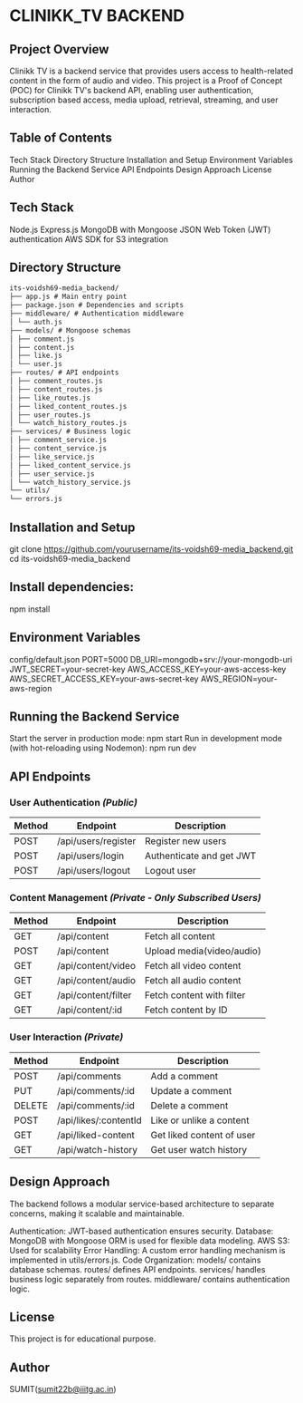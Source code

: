 # CLINIKK_TV BACKEND

## Project Overview
Clinikk TV is a backend service that provides users access to health-related content in the form of audio and video.
This project is a Proof of Concept (POC) for Clinikk TV's backend API, enabling user authentication, subscription based access, 
media upload, retrieval, streaming, and user interaction.

## Table of Contents
Tech Stack
Directory Structure
Installation and Setup
Environment Variables
Running the Backend Service
API Endpoints
Design Approach
License
Author

## Tech Stack
Node.js
Express.js
MongoDB with Mongoose
JSON Web Token (JWT) authentication
AWS SDK for S3 integration

## Directory Structure
```md
its-voidsh69-media_backend/
├── app.js # Main entry point
├── package.json # Dependencies and scripts
├── middleware/ # Authentication middleware
│ └── auth.js
├── models/ # Mongoose schemas
│ ├── comment.js
│ ├── content.js
│ ├── like.js
│ └── user.js
├── routes/ # API endpoints
│ ├── comment_routes.js
│ ├── content_routes.js
│ ├── like_routes.js
│ ├── liked_content_routes.js
│ ├── user_routes.js
│ └── watch_history_routes.js
├── services/ # Business logic
│ ├── comment_service.js
│ ├── content_service.js
│ ├── like_service.js
│ ├── liked_content_service.js
│ ├── user_service.js
│ └── watch_history_service.js
└── utils/
└── errors.js
```
## Installation and Setup
git clone https://github.com/yourusername/its-voidsh69-media_backend.git
cd its-voidsh69-media_backend

## Install dependencies:
npm install

## Environment Variables
config/default.json
PORT=5000
DB_URI=mongodb+srv://your-mongodb-uri
JWT_SECRET=your-secret-key
AWS_ACCESS_KEY=your-aws-access-key
AWS_SECRET_ACCESS_KEY=your-aws-secret-key
AWS_REGION=your-aws-region

## Running the Backend Service
Start the server in production mode:
npm start
Run in development mode (with hot-reloading using Nodemon):
npm run dev

## API Endpoints

### User Authentication _(Public)_
| Method | Endpoint            | Description                   |
|--------|---------------------|-------------------------------|
| POST   | /api/users/register | Register new users           |
| POST   | /api/users/login    | Authenticate and get JWT      |
| POST   | /api/users/logout   | Logout user                  |

### Content Management _(Private - Only Subscribed Users)_
| Method | Endpoint             | Description                      |
|--------|----------------------|----------------------------------|
| GET    | /api/content         | Fetch all content               |
| POST   | /api/content         | Upload media(video/audio)       |
| GET    | /api/content/video   | Fetch all video content         |
| GET    | /api/content/audio   | Fetch all audio content         |
| GET    | /api/content/filter  | Fetch content with filter       |
| GET    | /api/content/:id     | Fetch content by ID             |

### User Interaction _(Private)_
| Method | Endpoint                 | Description                      |
|--------|--------------------------|----------------------------------|
| POST   | /api/comments            | Add a comment                   |
| PUT    | /api/comments/:id        | Update a comment                |
| DELETE | /api/comments/:id        | Delete a comment                |
| POST   | /api/likes/:contentId    | Like or unlike a content        |
| GET    | /api/liked-content       | Get liked content of user       |
| GET    | /api/watch-history       | Get user watch history          |


## Design Approach
The backend follows a modular service-based architecture to separate concerns, making it scalable and maintainable.

Authentication: JWT-based authentication ensures security.
Database: MongoDB with Mongoose ORM is used for flexible data modeling.
AWS S3: Used for scalability
Error Handling: A custom error handling mechanism is implemented in utils/errors.js.
Code Organization:
models/ contains database schemas.
routes/ defines API endpoints.
services/ handles business logic separately from routes.
middleware/ contains authentication logic.

## License
This project is for educational purpose.

## Author
SUMIT(sumit22b@iiitg.ac.in)
